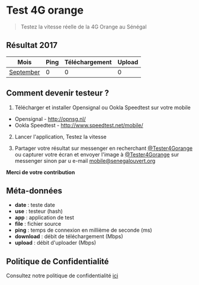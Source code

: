 # Test 4G orange
>Testez la vitesse réelle de la 4G Orange au Sénégal

## Résultat 2017

| Mois  | Ping  | Téléchargement  | Upload  |
| ------|------- | -------------| ---------|
| [September](#) | 0 | 0 |  0 |

## Comment devenir testeur ?

1. Télécharger et installer Opensignal ou Ookla Speedtest sur votre mobile
 * Opensignal - http://opnsg.nl/
 * Ookla Speedtest - http://www.speedtest.net/mobile/

2. Lancer l'application, Testez la vitesse

3. Partager votre résultat sur messenger en recherchant [@Tester4Gorange](m.me/Tester4Gorange) ou capturer votre écran et envoyer l'image à [@Tester4Gorange](m.me/Tester4Gorange) sur messenger sinon par u e-mail [mobile@senegalouvert.org](mailto:mobile@senegalouvert.org)

**Merci de votre contribution**

## Méta-données

* **date** : teste date
* **use** : testeur (hash)
* **app** : application de test
* **file** : fichier source
* **ping** : temps de connexion en millième de seconde (ms)
* **download** : débit de téléchargement (Mbps)
* **upload** : débit d'uploader (Mbps)

## Politique de Confidentialité
Consultez notre politique de confidentialité [ici](#)
